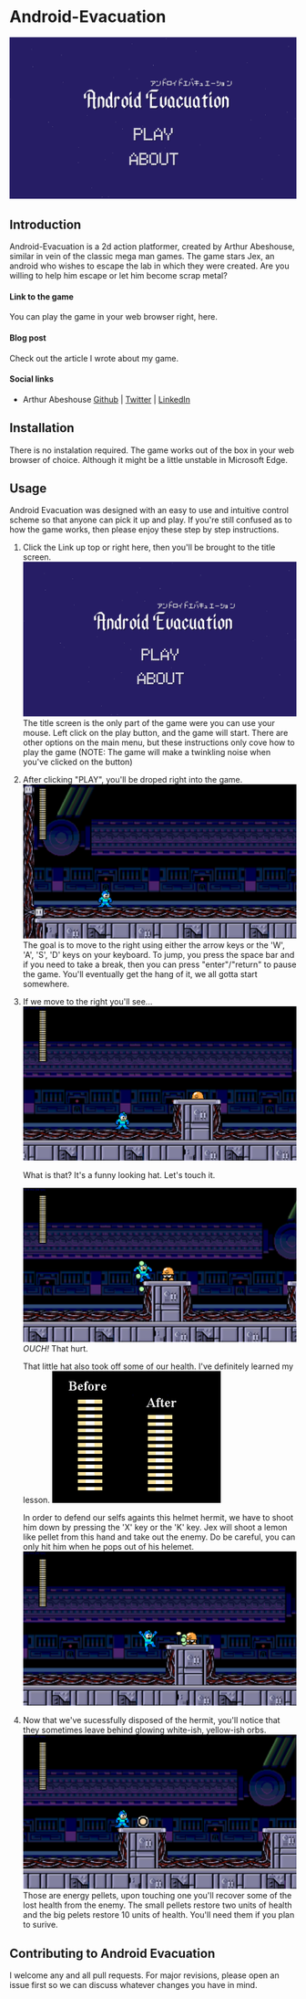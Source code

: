 # Android-Evacuation
![image](https://github.com/ArthurAbeshouse/Android-Evacuation/blob/gh-pages/Assets/images/1.png)

## Introduction
Android-Evacuation is a 2d action platformer, created by Arthur Abeshouse, similar in vein of the classic mega man games. The game stars Jex, an android who wishes to escape the lab in which they were created. Are you willing to help him escape or let him become scrap metal?

#### Link to the game
You can play the game in your web browser right, here.

#### Blog post
Check out the article I wrote about my game.

#### Social links
* Arthur Abeshouse [Github](https://github.com/ArthurAbeshouse) | [Twitter](https://twitter.com/ArthurAbeshouse) | [LinkedIn](https://www.linkedin.com/in/arthur-abeshouse-020804102/)

## Installation
There is no instalation required. The game works out of the box in your web browser of choice. Although it might be a little unstable in Microsoft Edge.

## Usage
Android Evacuation was designed with an easy to use and intuitive control scheme so that anyone can pick it up and play. If you're still confused as to how the game works, then please enjoy these step by step instructions.

 1. Click the Link up top or right here, then you'll be brought to the title screen. 
    ![image](https://github.com/ArthurAbeshouse/Android-Evacuation/blob/gh-pages/Assets/images/1.png)
    The title screen is the only part of the game were you can use your mouse. Left click on the play button, and the game will start. There are other options on the main menu, but these instructions only cove how to play the game (NOTE: The game will make a twinkling noise when you've clicked on the button)

 2. After clicking "PLAY", you'll be droped right into the game. 
    ![image](https://github.com/ArthurAbeshouse/Android-Evacuation/blob/master/Images/2.png)
    The goal is to move to the right using either the arrow keys or the 'W', 'A', 'S', 'D' keys on your keyboard. To jump, you press the space bar and if you need to take a break, then you can press "enter"/"return" to pause the game. You'll eventually get the hang of it, we all gotta start somewhere.

 3. If we move to the right you'll see...
    ![image](https://github.com/ArthurAbeshouse/Android-Evacuation/blob/master/Images/3.png)

    What is that? It's a funny looking hat. Let's touch it.
    
    ![image](https://github.com/ArthurAbeshouse/Android-Evacuation/blob/master/Images/6.png)
    *OUCH!* That hurt. 
    
    That little hat also took off some of our health. I've definitely learned my lesson.
    ![image](https://github.com/ArthurAbeshouse/Android-Evacuation/blob/master/Images/7.png)
    
    
    In order to defend our selfs againts this helmet hermit, we have to shoot him down by pressing the 'X' key or the 'K' key. Jex will shoot a lemon like pellet from this hand and take out the enemy. Do be careful, you can only hit him when he pops out of his helemet.
    ![image](https://github.com/ArthurAbeshouse/Android-Evacuation/blob/master/Images/5.png)
    
4. Now that we've sucessfully disposed of the hermit, you'll notice that they sometimes leave behind glowing white-ish, yellow-ish orbs. 
    ![image](https://github.com/ArthurAbeshouse/Android-Evacuation/blob/master/Images/4.png)
    Those are energy pellets, upon touching one you'll recover some of the lost health from the enemy. The small pellets restore two units of health and the big pelets restore 10 units of health. You'll need them if you plan to surive.

## Contributing to Android Evacuation
I welcome any and all pull requests. For major revisions, please open an issue first so we can discuss whatever changes you have in mind.
